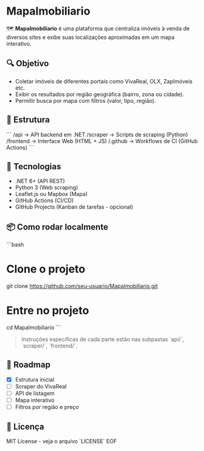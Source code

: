 # MapaImobiliario

🗺️ **MapaImobiliario** é uma plataforma que centraliza imóveis à venda de diversos sites e exibe suas localizações aproximadas em um mapa interativo.

## 🔍 Objetivo
- Coletar imóveis de diferentes portais como VivaReal, OLX, ZapImóveis etc.
- Exibir os resultados por região geográfica (bairro, zona ou cidade).
- Permitir busca por mapa com filtros (valor, tipo, região).

## 🧱 Estrutura
\`\`\`
/api           → API backend em .NET
/scraper       → Scripts de scraping (Python)
/frontend      → Interface Web (HTML + JS)
/.github       → Workflows de CI (GitHub Actions)
\`\`\`

## 🚀 Tecnologias
- .NET 6+ (API REST)
- Python 3 (Web scraping)
- Leaflet.js ou Mapbox (Mapa)
- GitHub Actions (CI/CD)
- GitHub Projects (Kanban de tarefas - opcional)

## 📦 Como rodar localmente
\`\`\`bash
# Clone o projeto
git clone https://github.com/seu-usuario/MapaImobiliario.git

# Entre no projeto
cd MapaImobiliario
\`\`\`

> Instruções específicas de cada parte estão nas subpastas \`api/\`, \`scraper/\`, \`frontend/\`.

## 📌 Roadmap
- [x] Estrutura inicial
- [ ] Scraper do VivaReal
- [ ] API de listagem
- [ ] Mapa interativo
- [ ] Filtros por região e preço

## 📄 Licença
MIT License - veja o arquivo \`LICENSE\`
EOF
